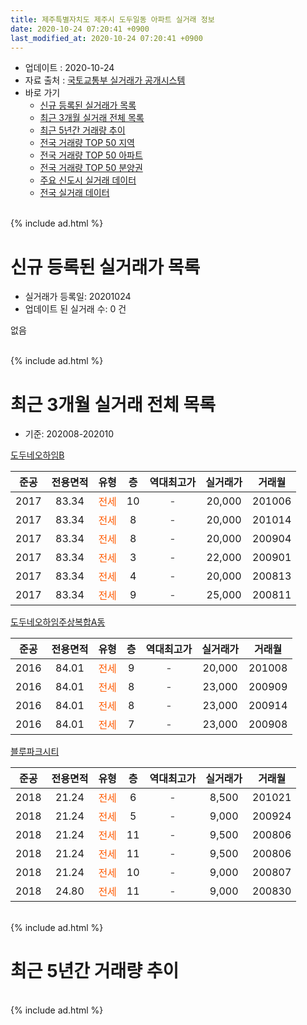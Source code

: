 ```yaml
---
title: 제주특별자치도 제주시 도두일동 아파트 실거래 정보
date: 2020-10-24 07:20:41 +0900
last_modified_at: 2020-10-24 07:20:41 +0900
---
```


* 업데이트 : 2020-10-24
* 자료 출처 : [국토교통부 실거래가 공개시스템](http://rt.molit.go.kr)
* 바로 가기
    * [신규 등록된 실거래가 목록](#신규-등록된-실거래가-목록)
    * [최근 3개월 실거래 전체 목록](#최근-3개월-실거래-전체-목록)
    * [최근 5년간 거래량 추이](#최근-5년간-거래량-추이)
    * [전국 거래량 TOP 50 지역](https://inasie.github.io/apt-trade-info/최근-3개월-전국에서-가장-거래가-많이-발생한-지역)
    * [전국 거래량 TOP 50 아파트](https://inasie.github.io/apt-trade-info/최근-3개월-전국에서-가장-거래가-많이-발생한-아파트)
    * [전국 거래량 TOP 50 분양권](https://inasie.github.io/apt-trade-info/최근-3개월-전국에서-가장-거래가-많이-발생한-분양권)
    * [주요 신도시 실거래 데이터](https://inasie.github.io/apt-trade-info/주요-신도시)
    * [전국 실거래 데이터](https://inasie.github.io/apt-trade-info/전국)
<br>
{% include ad.html %}
<br>

# 신규 등록된 실거래가 목록
* 실거래가 등록일: 20201024
* 업데이트 된 실거래 수: 0 건

없음

<br>
{% include ad.html %}
<br>

# 최근 3개월 실거래 전체 목록
* 기준: 202008-202010


[도두네오하임B](https://search.naver.com/search.naver?query=%EC%A0%9C%EC%A3%BC%ED%8A%B9%EB%B3%84%EC%9E%90%EC%B9%98%EB%8F%84+%EC%A0%9C%EC%A3%BC%EC%8B%9C+%EB%8F%84%EB%91%90%EC%9D%BC%EB%8F%99+%EB%8F%84%EB%91%90%EB%84%A4%EC%98%A4%ED%95%98%EC%9E%84B)

|준공|전용면적|유형|층|역대최고가|실거래가|거래월|
|:---:|:---:|:---:|:---:|:---:|:---:|:---:|
|2017|83.34|<span style="color:#ff5a00">전세</span>|10|<span style="color:#444444">-</span>|20,000|201006|
|2017|83.34|<span style="color:#ff5a00">전세</span>|8|<span style="color:#444444">-</span>|20,000|201014|
|2017|83.34|<span style="color:#ff5a00">전세</span>|8|<span style="color:#444444">-</span>|20,000|200904|
|2017|83.34|<span style="color:#ff5a00">전세</span>|3|<span style="color:#444444">-</span>|22,000|200901|
|2017|83.34|<span style="color:#ff5a00">전세</span>|4|<span style="color:#444444">-</span>|20,000|200813|
|2017|83.34|<span style="color:#ff5a00">전세</span>|9|<span style="color:#444444">-</span>|25,000|200811|

[도두네오하임주상복합A동](https://search.naver.com/search.naver?query=%EC%A0%9C%EC%A3%BC%ED%8A%B9%EB%B3%84%EC%9E%90%EC%B9%98%EB%8F%84+%EC%A0%9C%EC%A3%BC%EC%8B%9C+%EB%8F%84%EB%91%90%EC%9D%BC%EB%8F%99+%EB%8F%84%EB%91%90%EB%84%A4%EC%98%A4%ED%95%98%EC%9E%84%EC%A3%BC%EC%83%81%EB%B3%B5%ED%95%A9A%EB%8F%99)

|준공|전용면적|유형|층|역대최고가|실거래가|거래월|
|:---:|:---:|:---:|:---:|:---:|:---:|:---:|
|2016|84.01|<span style="color:#ff5a00">전세</span>|9|<span style="color:#444444">-</span>|20,000|201008|
|2016|84.01|<span style="color:#ff5a00">전세</span>|8|<span style="color:#444444">-</span>|23,000|200909|
|2016|84.01|<span style="color:#ff5a00">전세</span>|8|<span style="color:#444444">-</span>|23,000|200914|
|2016|84.01|<span style="color:#ff5a00">전세</span>|7|<span style="color:#444444">-</span>|23,000|200908|

[블루파크시티](https://search.naver.com/search.naver?query=%EC%A0%9C%EC%A3%BC%ED%8A%B9%EB%B3%84%EC%9E%90%EC%B9%98%EB%8F%84+%EC%A0%9C%EC%A3%BC%EC%8B%9C+%EB%8F%84%EB%91%90%EC%9D%BC%EB%8F%99+%EB%B8%94%EB%A3%A8%ED%8C%8C%ED%81%AC%EC%8B%9C%ED%8B%B0)

|준공|전용면적|유형|층|역대최고가|실거래가|거래월|
|:---:|:---:|:---:|:---:|:---:|:---:|:---:|
|2018|21.24|<span style="color:#ff5a00">전세</span>|6|<span style="color:#444444">-</span>|8,500|201021|
|2018|21.24|<span style="color:#ff5a00">전세</span>|5|<span style="color:#444444">-</span>|9,000|200924|
|2018|21.24|<span style="color:#ff5a00">전세</span>|11|<span style="color:#444444">-</span>|9,500|200806|
|2018|21.24|<span style="color:#ff5a00">전세</span>|11|<span style="color:#444444">-</span>|9,500|200806|
|2018|21.24|<span style="color:#ff5a00">전세</span>|10|<span style="color:#444444">-</span>|9,000|200807|
|2018|24.80|<span style="color:#ff5a00">전세</span>|11|<span style="color:#444444">-</span>|9,000|200830|


<br>
{% include ad.html %}
<br>

# 최근 5년간 거래량 추이


<div style="width:100%;">
    <canvas id="deal_progress" height="200"></canvas>
</div>

<script>
new Chart(document.getElementById("deal_progress"), {
    type: 'line',
    data: {
        labels: ['201510','201511','201512','201601','201602','201603','201604','201605','201606','201607','201608','201609','201610','201611','201612','201701','201702','201703','201704','201705','201706','201707','201708','201709','201710','201711','201712','201801','201802','201803','201804','201805','201806','201807','201808','201809','201810','201811','201812','201901','201902','201903','201904','201905','201906','201907','201908','201909','201910','201911','201912','202001','202002','202003','202004','202005','202006','202007','202008','202009','202010'],
        datasets: [{
            label: '매매',
            pointRadius: 1,
            data: [0, 0, 0, 0, 0, 0, 0, 0, 0, 0, 0, 0, 0, 8, 1, 4, 1, 0, 0, 0, 0, 1, 1, 0, 0, 0, 0, 0, 0, 0, 1, 1, 4, 6, 1, 2, 3, 1, 0, 1, 0, 0, 3, 1, 2, 1, 1, 0, 0, 0, 1, 0, 0, 2, 1, 1, 1, 1, 0, 0, 0],
            borderColor: "rgba(255, 201, 14, 1)",
            backgroundColor: "rgba(255, 201, 14, 0.5)",
            fill: false,
            lineTension: 0
        },{
            label: '전월세',
            pointRadius: 1,
            data: [0, 0, 0, 0, 0, 0, 0, 0, 0, 0, 0, 0, 0, 0, 1, 0, 0, 2, 1, 0, 0, 0, 2, 2, 1, 1, 0, 0, 1, 0, 0, 0, 1, 1, 3, 2, 5, 1, 2, 0, 3, 0, 1, 1, 0, 7, 7, 3, 2, 7, 2, 3, 2, 4, 4, 6, 5, 1, 6, 6, 4],
            borderColor: "rgba(0, 141, 185, 1)",
            backgroundColor: "rgba(0, 141, 185, 0.5)",
            fill: false,
            lineTension: 0
        }
        ]
    },
    options: {
        responsive: true,
        title: {
            display: false
        },
        tooltips: {
            mode: 'index',
            intersect: false
        },
        hover: {
            mode: 'nearest',
            intersect: true
        },
        scales: {
            xAxes: [{
                display: true,
                scaleLabel: {
                    display: true,
                    labelString: '년/월'
                }
            }],
            yAxes: [{
                display: true,
                ticks: {
                    suggestedMin: 0,
                },
                scaleLabel: {
                    display: true,
                    labelString: '실거래 수'
                }
            }]
        }
    }
});

</script>


<br>
{% include ad.html %}
<br>

